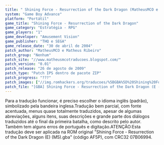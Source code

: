 ```yaml
---
title: " Shining Force - Resurrection of the Dark Dragon (MatheusMCO e Matheus Ribeiro)"
system: "Game Boy Advance"
platform: "Portátil"
game_title: "Shining Force - Resurrection of the Dark Dragon"
game_category: "Estratégia - RPG"
game_players: "1"
game_developer: "Amusement Vision"
game_publisher: "THQ e SEGA"
game_release_date: "30 de abril de 2004"
patch_author: "MatheusMCO e Matheus Ribeiro"
patch_group: "Nenhum"
patch_site: "//www.matheusmcotraducoes.blogspot.com/"
patch_version: "0.01"
patch_release: "26 de agosto de 2009"
patch_type: "Patch IPS dentro de pacote ZIP"
patch_progress: "???"
patch_images: ["//img.romhackers.org/traducoes/%5BGBA%5D%20Shining%20Force%20-%20Resurrection%20of%20the%20Dark%20Dragon%20-%20MatheusMCO%20e%20Matheus%20Ribeiro%20-%201.png","//img.romhackers.org/traducoes/%5BGBA%5D%20Shining%20Force%20-%20Resurrection%20of%20the%20Dark%20Dragon%20-%20MatheusMCO%20e%20Matheus%20Ribeiro%20-%202.png","//img.romhackers.org/traducoes/%5BGBA%5D%20Shining%20Force%20-%20Resurrection%20of%20the%20Dark%20Dragon%20-%20MatheusMCO%20e%20Matheus%20Ribeiro%20-%203.png"]
patch_file: "[GBA] Shining Force - Resurrection of the Dark Dragon (E - M5) [I-BR T-MatheusMCO e Matheus Ribeiro V-0.01 A-2009].zip"
---
```

Para a tradução funcionar, é preciso escolher o idioma inglês (padrão), simbolizado pela bandeira inglesa.Tradução bem parcial, com fonte acentuada, menus quase totalmente traduzidos, apesar de algumas abreviações, alguns itens, suas descrições e grande parte dos diálogos traduzidos até o final da primeira batalha, como descrito pelo autor. Também tem alguns erros de português e digitação.ATENÇÃO:Esta tradução deve ser aplicada na ROM original "Shining Force - Resurrection of the Dark Dragon (E) (M5).gba" (código AF5P), com CRC32 07B06994.